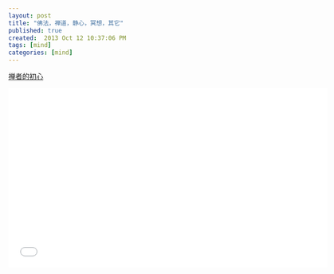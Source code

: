 ```yaml
---
layout: post
title: "佛法，禅道，静心，冥想，其它"
published: true
created:  2013 Oct 12 10:37:06 PM
tags: [mind]
categories: [mind]
---
```


[禅者的初心](http://book.douban.com/review/5293175/)


<iframe width="640" height="360" src="//www.youtube.com/embed/EbZJ80m53AY?feature=player_detailpage" frameborder="0" allowfullscreen></iframe>


